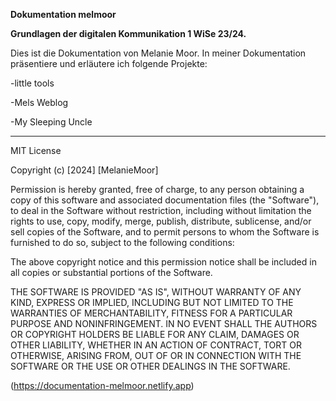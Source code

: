 **Dokumentation melmoor**

**Grundlagen der digitalen Kommunikation 1 WiSe 23/24.**


Dies ist die Dokumentation von Melanie Moor. In meiner Dokumentation präsentiere und erläutere ich folgende Projekte:

-little tools

-Mels Weblog

-My Sleeping Uncle



__________________________________________________________________________________________________________________________
MIT License

Copyright (c) [2024] [MelanieMoor]

Permission is hereby granted, free of charge, to any person obtaining a copy
of this software and associated documentation files (the "Software"), to deal
in the Software without restriction, including without limitation the rights
to use, copy, modify, merge, publish, distribute, sublicense, and/or sell
copies of the Software, and to permit persons to whom the Software is
furnished to do so, subject to the following conditions:

The above copyright notice and this permission notice shall be included in all
copies or substantial portions of the Software.

THE SOFTWARE IS PROVIDED "AS IS", WITHOUT WARRANTY OF ANY KIND, EXPRESS OR
IMPLIED, INCLUDING BUT NOT LIMITED TO THE WARRANTIES OF MERCHANTABILITY,
FITNESS FOR A PARTICULAR PURPOSE AND NONINFRINGEMENT. IN NO EVENT SHALL THE
AUTHORS OR COPYRIGHT HOLDERS BE LIABLE FOR ANY CLAIM, DAMAGES OR OTHER
LIABILITY, WHETHER IN AN ACTION OF CONTRACT, TORT OR OTHERWISE, ARISING FROM,
OUT OF OR IN CONNECTION WITH THE SOFTWARE OR THE USE OR OTHER DEALINGS IN THE
SOFTWARE.

(https://documentation-melmoor.netlify.app)

